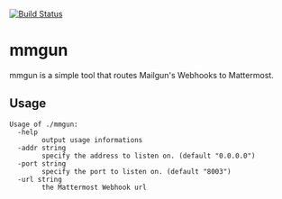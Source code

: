 [![Build Status](https://travis-ci.org/HeavyHorst/mmgun.svg?branch=master)](https://travis-ci.org/HeavyHorst/mmgun)

# mmgun
mmgun is a simple tool that routes Mailgun's Webhooks to Mattermost.

## Usage
```
Usage of ./mmgun:
  -help
        output usage informations
  -addr string
        specify the address to listen on. (default "0.0.0.0")
  -port string
        specify the port to listen on. (default "8003")
  -url string
        the Mattermost Webhook url
```
